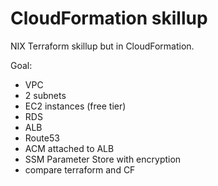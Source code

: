 # CloudFormation skillup
NIX Terraform skillup but in CloudFormation.

Goal:
* VPC
* 2 subnets
* EC2 instances (free tier)
* RDS
* ALB
* Route53
* ACM attached to ALB
* SSM Parameter Store with encryption
* compare terraform and CF
